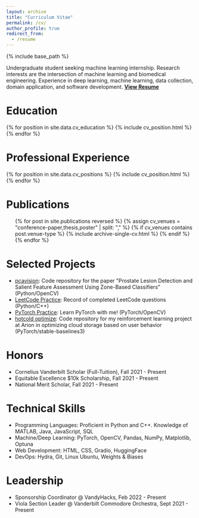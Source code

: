 ```yaml
---
layout: archive
title: "Curriculum Vitae"
permalink: /cv/
author_profile: true
redirect_from:
  - /resume
---
```


{% include base_path %}

Undergraduate student seeking machine learning internship.
Research interests are the intersection of machine learning and biomedical engineering.
Experience in deep learning, machine learning, data collection, domain application, and software development.
<b><a href="https://drive.google.com/file/d/1gCqYXq1NJZgrT_kv-Y0XYkOrMrgzJRea/view?usp=sharing">View Resume</a></b>

# Education
{% for position in site.data.cv_education %}
  {% include cv_position.html %}
{% endfor %}


# Professional Experience
{% for position in site.data.cv_positions %}
  {% include cv_position.html %}
{% endfor %}


# Publications
<ul>
{% for post in site.publications reversed %}
  {% assign cv_venues = "conference-paper,thesis,poster" | split: "," %}
  {% if cv_venues contains post.venue-type %}
    {% include archive-single-cv.html %}
  {% endif %}
{% endfor %}
</ul>


# Selected Projects
* [pcavision](https://github.com/Nano1337/pcavision): Code repository for the paper "Prostate Lesion Detection and Salient Feature Assessment Using Zone-Based Classifiers" (Python/OpenCV)
* [LeetCode Practice](https://github.com/Nano1337/LeetCodePractice): Record of completed LeetCode questions (Python/C++)
* [PyTorch Practice](https://github.com/Nano1337/PytorchPractice): Learn PyTorch with me! (PyTorch/OpenCV)
* [hotcold optimize](https://github.com/Nano1337/HotColdOptimize): Code repository for my reinforcement learning project at Arion in optimizing cloud storage based on user behavior (PyTorch/stable-baselines3)

# Honors
* Cornelius Vanderbilt Scholar (Full-Tuition), Fall 2021 - Present
* Equitable Excellence $10k Scholarship, Fall 2021 - Present
* National Merit Scholar, Fall 2021 - Present

# Technical Skills
* Programming Languages: Proficient in Python and C++. Knowledge of MATLAB, Java, JavaScript, SQL
* Machine/Deep Learning: PyTorch, OpenCV, Pandas, NumPy, Matplotlib, Optuna
* Web Development: HTML, CSS, Gradio, HuggingFace
* DevOps: Hydra, Git, Linux Ubuntu, Weights & Biases

# Leadership
* Sponsorship Coordinator @ VandyHacks, Feb 2022 - Present
* Viola Section Leader @ Vanderbilt Commodore Orchestra, Sept 2021 - Present
